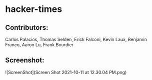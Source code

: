 # hacker-times


## Contributors: 

Carlos Palacios, Thomas Selden, Erick Falconi, Kevin Laux, Benjamin Franco, Aaron Lu, Frank Bourdier

## Screenshot:

![ScreenShot](Screen Shot 2021-10-11 at 12.30.04 PM.png)
